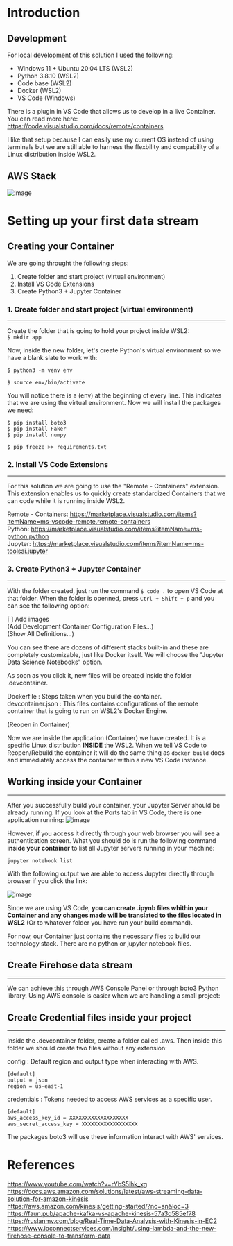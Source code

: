 # Introduction

## Development
For local development of this solution I used the following:
* Windows 11 + Ubuntu 20.04 LTS (WSL2)
* Python 3.8.10 (WSL2)
* Code base (WSL2)
* Docker (WSL2)
* VS Code (Windows)

There is a plugin in VS Code that allows us to develop in a live Container. You can read more here: https://code.visualstudio.com/docs/remote/containers

I like that setup because I can easily use my current OS instead of using terminals but we are still able to harness the flexbility and compability of a Linux distribution inside WSL2.

## AWS Stack

![image](https://user-images.githubusercontent.com/22838513/144736978-57f4a665-8f2d-4ff1-ba6c-eb3499e2eec5.png)


# Setting up your first data stream

## Creating your Container
We are going throught the following steps:
1. Create folder and start project (virtual environment)
2. Install VS Code Extensions
3. Create Python3 + Jupyter Container

### 1. Create folder and start project (virtual environment)
---
Create the folder that is going to hold your project inside WSL2:<br>
`$ mkdir app`

Now, inside the new folder, let's create Python's virtual environment so we have a blank slate to work with:

`$ python3 -m venv env` <br>

`$ source env/bin/activate` <br>

You will notice there is a (env) at the beginning of every line. This indicates that we are using the virtual environment. Now we will install the packages we need:

`$ pip install boto3` <br>
`$ pip install Faker` <br>
`$ pip install numpy` <br>

`$ pip freeze >> requirements.txt` <br>

### 2. Install VS Code Extensions
---
For this solution we are going to use the "Remote - Containers" extension. This extension enables us to quickly create standardized Containers that we can code while it is running inside WSL2.

Remote - Containers: https://marketplace.visualstudio.com/items?itemName=ms-vscode-remote.remote-containers <br>
Python: https://marketplace.visualstudio.com/items?itemName=ms-python.python <br>
Jupyter: https://marketplace.visualstudio.com/items?itemName=ms-toolsai.jupyter <br>

### 3. Create Python3 + Jupyter Container
---
With the folder created, just run the command `$ code .` to open VS Code at that folder. When the folder is openned, press `Ctrl + Shift + p` and you can see the following option:

[ ] Add images <br>
(Add Development Container Configuration Files...) <br>
(Show All Definitions...)<br>

You can see there are dozens of different stacks built-in and these are completely customizable, just like Docker itself. We will choose the "Jupyter Data Science Notebooks" option.

As soon as you click it, new files will be created inside the folder .devcontainer. <br>

Dockerfile
: Steps taken when you build the container.
<br>
devcontainer.json
: This files contains configurations of the remote container that is going to run on WSL2's Docker Engine.

(Reopen in Container)

Now we are inside the application (Container) we have created. It is a specific Linux distribution **INSIDE** the WSL2. When we tell VS Code to Reopen/Rebuild the container it will do the same thing as `docker build` does and immediately access the container within a new VS Code instance.

## Working inside your Container
---
After you successfully build your container, your Jupyter Server should be already running. If you look at the Ports tab in VS Code, there is one application running:
![image](https://user-images.githubusercontent.com/22838513/144737177-905477ba-4e34-4f6e-ac07-3cddb7996b12.png)

However, if you access it directly through your web browser you will see a authentication screen. What you should do is run the following command **inside your container** to list all Jupyter servers running in your machine:<br>

``` jupyter notebook list ```

With the following output we are able to access Jupyter directly through browser if you click the link:

![image](https://user-images.githubusercontent.com/22838513/144737167-065a163e-1d74-4d73-8819-b2a139dd12fc.png)

Since we are using VS Code, **you can create .ipynb files whithin your Container and any changes made will be translated to the files located in WSL2** (Or to whatever folder you have run your build command).

For now, our Container just contains the necessary files to build our technology stack. There are no python or jupyter notebook files.

## Create Firehose data stream
---
We can achieve this through AWS Console Panel or through boto3 Python library. Using AWS console is easier when we are handling a small project:



## Create Credential files inside your project
---
Inside the .devcontainer folder, create a folder called .aws. Then inside this folder we should create two files without any extension:

config
: Default region and output type when interacting with AWS.

```
[default]
output = json
region = us-east-1
```

credentials
: Tokens needed to access AWS services as a specific user.

```
[default]
aws_access_key_id = XXXXXXXXXXXXXXXXXXX
aws_secret_access_key = XXXXXXXXXXXXXXXXXX
```
The packages boto3 will use these information interact with AWS' services.

# References
https://www.youtube.com/watch?v=rYbS5ihk_xg<br>
https://docs.aws.amazon.com/solutions/latest/aws-streaming-data-solution-for-amazon-kinesis<br>
https://aws.amazon.com/kinesis/getting-started/?nc=sn&loc=3<br>
https://faun.pub/apache-kafka-vs-apache-kinesis-57a3d585ef78<br>
https://ruslanmv.com/blog/Real-Time-Data-Analysis-with-Kinesis-in-EC2<br>
https://www.ioconnectservices.com/insight/using-lambda-and-the-new-firehose-console-to-transform-data<br>